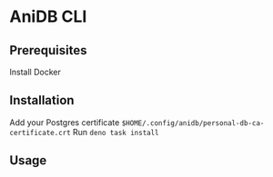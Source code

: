 # AniDB CLI

## Prerequisites
Install Docker

## Installation
Add your Postgres certificate `$HOME/.config/anidb/personal-db-ca-certificate.crt`
Run `deno task install`

## Usage
